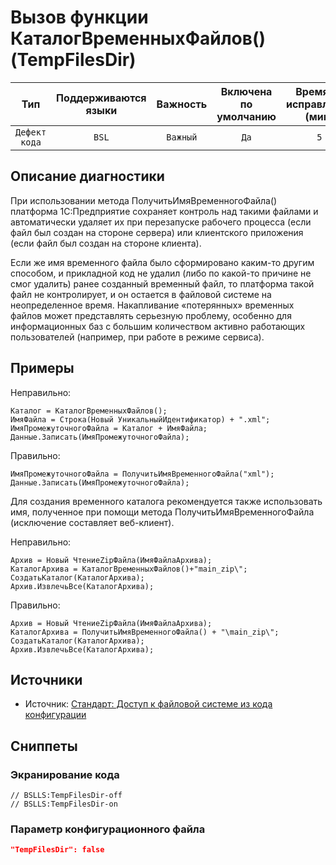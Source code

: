 # Вызов функции КаталогВременныхФайлов() (TempFilesDir)

 Тип | Поддерживаются<br>языки | Важность | Включена<br>по умолчанию | Время на<br>исправление (мин) | Тэги 
 :-: | :-: | :-: | :-: | :-: | :-: 
 `Дефект кода` | `BSL` | `Важный` | `Да` | `5` | `standard`<br>`badpractice` 

<!-- Блоки выше заполняются автоматически, не трогать -->
## Описание диагностики
<!-- Описание диагностики заполняется вручную. Необходимо понятным языком описать смысл и схему работу -->
При использовании метода ПолучитьИмяВременногоФайла() платформа 1С:Предприятие сохраняет контроль над такими файлами 
и автоматически удаляет их при перезапуске рабочего процесса (если файл был создан на стороне сервера) или клиентского приложения (если файл был создан на стороне клиента).

Если же имя временного файла было сформировано каким-то другим способом, и прикладной код не удалил (либо по какой-то причине не смог удалить) ранее созданный
  временный файл, то платформа такой файл не контролирует, и он остается в файловой системе на неопределенное время. 
  Накапливание «потерянных» временных файлов может представлять серьезную проблему, особенно для информационных баз
  с большим количеством активно работающих пользователей (например, при работе в режиме сервиса).
## Примеры
<!-- В данном разделе приводятся примеры, на которые диагностика срабатывает, а также можно привести пример, как можно исправить ситуацию -->

Неправильно:

```bsl
Каталог = КаталогВременныхФайлов();
ИмяФайла = Строка(Новый УникальныйИдентификатор) + ".xml";
ИмяПромежуточногоФайла = Каталог + ИмяФайла;
Данные.Записать(ИмяПромежуточногоФайла);
```

Правильно:

```bsl
ИмяПромежуточногоФайла = ПолучитьИмяВременногоФайла("xml");
Данные.Записать(ИмяПромежуточногоФайла);
```

Для создания временного каталога рекомендуется также использовать имя, полученное при помощи метода ПолучитьИмяВременногоФайла (исключение составляет веб-клиент).

Неправильно:

```bsl
Архив = Новый ЧтениеZipФайла(ИмяФайлаАрхива); 
КаталогАрхива = КаталогВременныхФайлов()+"main_zip\";
СоздатьКаталог(КаталогАрхива);
Архив.ИзвлечьВсе(КаталогАрхива);
```

Правильно:

```bsl
Архив = Новый ЧтениеZipФайла(ИмяФайлаАрхива); 
КаталогАрхива = ПолучитьИмяВременногоФайла() + "\main_zip\";
СоздатьКаталог(КаталогАрхива);
Архив.ИзвлечьВсе(КаталогАрхива);
```

## Источники

* Источник: [Стандарт: Доступ к файловой системе из кода конфигурации](https://its.1c.ru/db/v8std#content:542:hdoc)

## Сниппеты

<!-- Блоки ниже заполняются автоматически, не трогать -->
### Экранирование кода

```bsl
// BSLLS:TempFilesDir-off
// BSLLS:TempFilesDir-on
```

### Параметр конфигурационного файла

```json
"TempFilesDir": false
```
